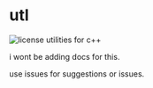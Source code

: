 # utl
![license](https://img.shields.io/github/license/rosidae/utl)
utilities for c++

i wont be adding docs for this.

use issues for suggestions or issues.
